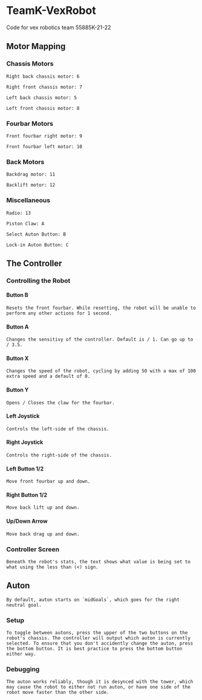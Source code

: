 
# TeamK-VexRobot

Code for vex robotics team 55885K-21-22

## Motor Mapping

### Chassis Motors

    Right back chassis motor: 6

    Right front chassis motor: 7
    
    Left back chassis motor: 5

    Left front chassis motor: 8

### Fourbar Motors

    Front fourbar right motor: 9

    Front fourbar left motor: 10

### Back Motors

    Backdrag motor: 11

    Backlift motor: 12

### Miscellaneous

    Radio: 13

    Piston Claw: A

    Select Auton Button: B

    Lock-in Auton Button: C

## The Controller

### Controlling the Robot

#### **Button B**

    Resets the front fourbar. While resetting, the robot will be unable to perform any other actions for 1 second.

#### **Button A**

    Changes the sensitivy of the controller. Default is / 1. Can go up to / 3.5.

#### **Button X**

    Changes the speed of the robot, cycling by adding 50 with a max of 100 extra speed and a default of 0.

#### **Button Y**

    Opens / Closes the claw for the fourbar.

#### **Left Joystick**

    Controls the left-side of the chassis.

#### **Right Joystick**

    Controls the right-side of the chassis.

#### **Left Button 1/2**

    Move front fourbar up and down.

#### **Right Button 1/2**

    Move back lift up and down.

#### **Up/Down Arrow**

    Move back drag up and down.

### Controller Screen

    Beneath the robot's stats, the text shows what value is being set to what using the less than (<) sign.

## Auton

    By default, auton starts on `midGoals`, which goes for the right neutral goal.

### Setup

    To toggle between autons, press the upper of the two buttons on the robot's chassis. The controller will output which auton is currently selected. To ensure that you don't accidently change the auton, press the bottom button. It is best practice to press the bottom button either way.

### Debugging

    The auton works reliably, though it is desynced with the tower, which may cause the robot to either not run auton, or have one side of the robot move faster than the other side.

